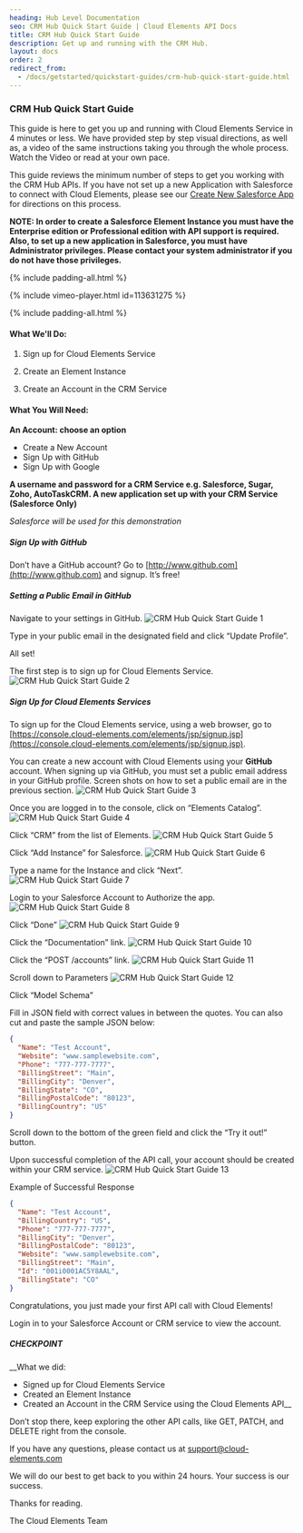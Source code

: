 ```yaml
---
heading: Hub Level Documentation
seo: CRM Hub Quick Start Guide | Cloud Elements API Docs
title: CRM Hub Quick Start Guide
description: Get up and running with the CRM Hub.
layout: docs
order: 2
redirect_from:
  - /docs/getstarted/quickstart-guides/crm-hub-quick-start-guide.html
---
```


### CRM Hub Quick Start Guide

This guide is here to get you up and running with Cloud Elements Service in 4 minutes or less. We have provided step by step visual directions, as well as, a video of the same instructions taking you through the whole process. Watch the Video or read at your own pace.

This guide reviews the minimum number of steps to get you working with the CRM Hub APIs. If you have not set up a new Application with Salesforce to connect with Cloud Elements, please see our [Create New Salesforce App](/docs/elements/salesforce/salesforce-endpoint-setup.html) for directions on this process.

__NOTE: In order to create a Salesforce Element Instance you must have the Enterprise edition or Professional edition with API support is required. Also, to set up a new application in Salesforce, you must have Administrator privileges. Please contact your system administrator if you do not have those privileges.__

{% include padding-all.html %}

{% include vimeo-player.html id=113631275 %}

{% include padding-all.html %}

#### What We'll Do:

1. Sign up for Cloud Elements Service

2. Create an Element Instance

3. Create an Account in the CRM Service

#### What You Will Need:

__An Account: choose an option__

* Create a New Account
* Sign Up with GitHub
* Sign Up with Google

__A username and password for a CRM Service e.g. Salesforce, Sugar, Zoho, AutoTaskCRM.
A new application set up with your CRM Service (Salesforce Only)__

*Salesforce will be used for this demonstration*

##### Sign Up with GitHub

Don’t have a GitHub account? Go to [http://www.github.com](http://www.github.com) and signup. It’s free!

##### Setting a Public Email in GitHub

Navigate to your settings in GitHub.
![CRM Hub Quick Start Guide 1](http://cloud-elements.com/wp-content/uploads/2014/08/gitHub2.gif)

Type in your public email in the designated field and click “Update Profile”.

All set!

The first step is to sign up for Cloud Elements Service.
![CRM Hub Quick Start Guide 2](http://cloud-elements.com/wp-content/uploads/2014/08/gitHub21.gif)

##### Sign Up for Cloud Elements Services

To sign up for the Cloud Elements service, using a web browser, go to [https://console.cloud-elements.com/elements/jsp/signup.jsp](https://console.cloud-elements.com/elements/jsp/signup.jsp).

You can create a new account with Cloud Elements using your __GitHub__ account. When signing up via GitHub, you must set a public email address in your GitHub profile. Screen shots on how to set a public email are in the previous section.
![CRM Hub Quick Start Guide 3](http://cloud-elements.com/wp-content/uploads/2014/10/quickGuideSignup.png)

Once you are logged in to the console, click on “Elements Catalog”.
![CRM Hub Quick Start Guide 4](http://cloud-elements.com/wp-content/uploads/2014/10/quickGuide1.png)

Click “CRM” from the list of Elements.
![CRM Hub Quick Start Guide 5](http://cloud-elements.com/wp-content/uploads/2014/10/QuickGuideCRM1.png)

Click “Add Instance” for Salesforce.
![CRM Hub Quick Start Guide 6](http://cloud-elements.com/wp-content/uploads/2014/10/QuickGuideCRM2.png)

Type a name for the Instance and click “Next”.
![CRM Hub Quick Start Guide 7](http://cloud-elements.com/wp-content/uploads/2014/10/QuickGuideCRM41.png)

Login to your Salesforce Account to Authorize the app.
![CRM Hub Quick Start Guide 8](http://cloud-elements.com/wp-content/uploads/2014/10/QuickGuideSFDCLogin.png)

Click “Done”
![CRM Hub Quick Start Guide 9](http://cloud-elements.com/wp-content/uploads/2014/10/QuickGuideCRM5.png)

Click the “Documentation” link.
![CRM Hub Quick Start Guide 10](http://cloud-elements.com/wp-content/uploads/2014/10/QuickGuideCRM6.png)

Click the “POST /accounts” link.
![CRM Hub Quick Start Guide 11](http://cloud-elements.com/wp-content/uploads/2014/10/QuickGuideCRM7.png)

Scroll down to Parameters
![CRM Hub Quick Start Guide 12](http://cloud-elements.com/wp-content/uploads/2014/10/QuickGuideCRM8.png)

Click “Model Schema”

Fill in JSON field with correct values in between the quotes. You can also cut and paste the sample JSON below:

```JSON
{
  "Name": "Test Account",
  "Website": "www.samplewebsite.com",
  "Phone": "777-777-7777",
  "BillingStreet": "Main",
  "BillingCity": "Denver",
  "BillingState": "CO",
  "BillingPostalCode": "80123",
  "BillingCountry": "US"
}
```

Scroll down to the bottom of the green field and click the “Try it out!” button.

Upon successful completion of the API call, your account should be created within your CRM service.
![CRM Hub Quick Start Guide 13](http://cloud-elements.com/wp-content/uploads/2014/10/QuickGuideCRM9.png)


Example of Successful Response

```JSON
{
  "Name": "Test Account",
  "BillingCountry": "US",
  "Phone": "777-777-7777",
  "BillingCity": "Denver",
  "BillingPostalCode": "80123",
  "Website": "www.samplewebsite.com",
  "BillingStreet": "Main",
  "Id": "001i0001AC5Y8AAL",
  "BillingState": "CO"
}
```

Congratulations, you just made your first API call with Cloud Elements!

Login in to your Salesforce Account or CRM service to view the account.

##### CHECKPOINT

__What we did:

* Signed up for Cloud Elements Service
* Created an Element Instance
* Created an Account in the CRM Service using the Cloud Elements API__

Don’t stop there, keep exploring the other API calls, like GET, PATCH, and DELETE right from the console.

If you have any questions, please contact us at [support@cloud-elements.com](mailto:support@cloud-elements.com)

We will do our best to get back to you within 24 hours. Your success is our success.

Thanks for reading.

The Cloud Elements Team
